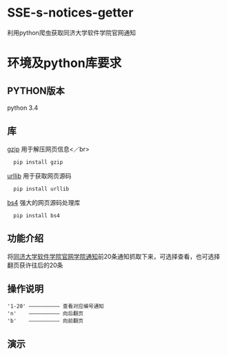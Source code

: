 # SSE-s-notices-getter
利用python爬虫获取同济大学软件学院官网通知

# 环境及python库要求
## PYTHON版本
  python 3.4
## 库
 [gzip](http://www.gzip.org/)
  用于解压网页信息<／br>
  
      pip install gzip
  
 [urllib](https://docs.python.org/2/library/urllib.html)
  用于获取网页源码</br>
  
      pip install urllib
  
 [bs4](http://www.crummy.com/software/BeautifulSoup/bs4/doc/)
  强大的网页源码处理库</br>
  
      pip install bs4
  
## 功能介绍
 将[同济大学软件学院官网学院通知](http://www.crummy.com/software/BeautifulSoup/bs4/doc/)前20条通知抓取下来，可选择查看，也可选择翻页获许往后的20条
 
## 操作说明
    '1-20' —————————— 查看对应编号通知
    'n'    —————————— 向后翻页
    'b'    —————————— 向前翻页

## 演示
 
